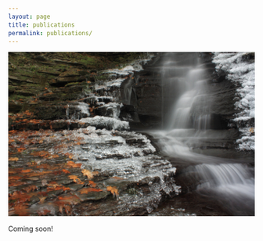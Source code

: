 ```yaml
---
layout: page 
title: publications
permalink: publications/
---
```

![Picture of an ice-encrusted waterfall with fall leaves](../images/IceFall.JPG)

Coming soon!
